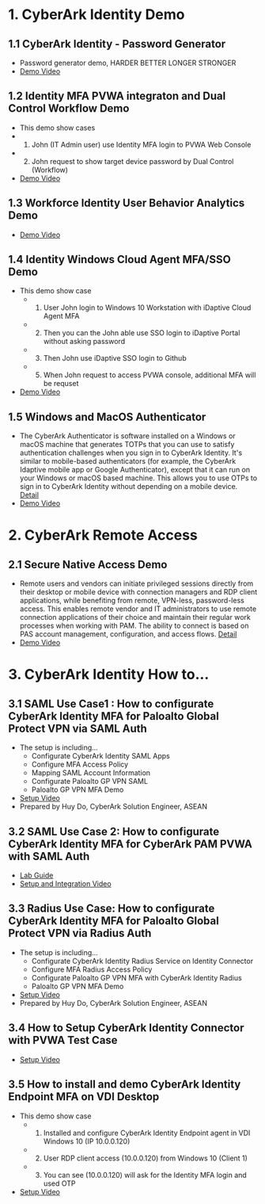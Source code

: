 # 1. CyberArk Identity Demo

## 1.1 CyberArk Identity - Password Generator
- Password generator demo, HARDER BETTER LONGER STRONGER
- [Demo Video](https://youtu.be/lUJUUqBFQx8)


## 1.2 Identity MFA PVWA integraton and Dual Control Workflow Demo
- This demo show cases
-  1. John (IT Admin user) use Identity MFA login to PVWA Web Console
-  2. John request to show target device password by Dual Control (Workflow)
- [Demo Video](https://cyberark.kiteworks.com/w/2maRXzyQK1MqIx5g)

## 1.3 Workforce Identity User Behavior Analytics Demo
- [Demo Video](https://cyberark.kiteworks.com/w/awSyQZJCLQ7xSZ3c)

## 1.4 Identity Windows Cloud Agent MFA/SSO Demo
- This demo show case
  - 1. User John login to Windows 10 Workstation with iDaptive Cloud Agent MFA
  - 2. Then you can the John able use SSO login to iDaptive Portal without asking password
  - 3. Then John use iDaptive SSO login to Github
  - 5. When John request to access PVWA console, additional MFA will be requset
- [Demo Video](https://cyberark.kiteworks.com/w/FKGi9AROaQceGFRd)

## 1.5 Windows and MacOS Authenticator
- The CyberArk Authenticator is software installed on a Windows or macOS machine that generates TOTPs that you can use to satisfy authentication challenges when you sign in to CyberArk Identity. It's similar to mobile-based authenticators (for example, the CyberArk Idaptive mobile app or Google Authenticator), except that it can run on your Windows or macOS based machine. This allows you to use OTPs to sign in to CyberArk Identity without depending on a mobile device. [Detail](https://docs.cyberark.com/Product-Doc/OnlineHelp/Idaptive/Latest/en/Content/UserPortal/DesktopAuthenticator.htm?Highlight=CyberArk%20Authenticator)
- [Demo Video](https://www.youtube.com/watch?v=8dBwxETfivM)


# 2. CyberArk Remote Access

## 2.1 Secure Native Access Demo
- Remote users and vendors can initiate privileged sessions directly from their desktop or mobile device with connection managers and RDP client applications, while benefiting from remote, VPN-less, password-less access. This enables remote vendor and IT administrators to use remote connection applications of their choice and maintain their regular work processes when working with PAM. The ability to connect is based on PAS account management, configuration, and access flows. [Detail](https://docs.cyberark.com/Product-Doc/OnlineHelp/Alero/Latest/en/Content/Admin/Direct-RDP-Access.htm?Highlight=secure%20nat)
- [Demo Video](https://cyberark.kiteworks.com/w/FpylpaJsUMfwt93U)

# 3. CyberArk Identity How to...

## 3.1 SAML Use Case1 : How to configurate CyberArk Identity MFA for Paloalto Global Protect VPN via SAML Auth
- The setup is including...
  - Configurate CyberArk Identity SAML Apps
  - Configure MFA Access Policy
  - Mapping SAML Account Information
  - Configurate Paloalto GP VPN SAML
  - Paloalto GP VPN MFA Demo
- [Setup Video](https://www.youtube.com/watch?v=-e3rk2siN_A)
- Prepared by Huy Do, CyberArk Solution Engineer, ASEAN

## 3.2 SAML Use Case 2: How to configurate CyberArk Identity MFA for CyberArk PAM PVWA with SAML Auth
- [Lab Guide](https://cyberark.kiteworks.com/w/E6rOvZfbuw2d9sn3)
- [Setup and Integration Video](https://cyberark.kiteworks.com/w/E6rOvZfbuw2d9sn3)

## 3.3 Radius Use Case: How to configurate CyberArk Identity MFA for Paloalto Global Protect VPN via Radius Auth
- The setup is including...
  - Configurate CyberArk Identity Radius Service on Identity Connector
  - Configure MFA Radius Access Policy
  - Configurate Paloalto GP VPN MFA with CyberArk Identity Radius
  - Paloalto GP VPN MFA Demo
- [Setup Video](https://www.youtube.com/watch?v=O-RSF7d_SKs)
- Prepared by Huy Do, CyberArk Solution Engineer, ASEAN

## 3.4 How to Setup CyberArk Identity Connector with PVWA Test Case
- [Setup Video](https://cyberark.kiteworks.com/w/bPVgC4R0VGh2G6ZK)

## 3.5 How to install and demo CyberArk Identity Endpoint MFA on VDI Desktop
- This demo show case
  - 1.	Installed and configure CyberArk Identity Endpoint agent in VDI Windows 10 (IP 10.0.0.120)
  - 2.	User RDP client access (10.0.0.120) from Windows 10  (Client 1)
  - 3.	You can see (10.0.0.120) will ask for the Identity MFA login and used OTP
- [Setup Video](https://cyberark.kiteworks.com/w/V6LWO7JCY4PDgc9j)
